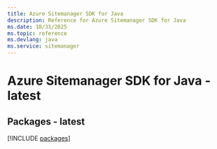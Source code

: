 ```yaml
---
title: Azure Sitemanager SDK for Java
description: Reference for Azure Sitemanager SDK for Java
ms.date: 10/31/2025
ms.topic: reference
ms.devlang: java
ms.service: sitemanager
---
```

# Azure Sitemanager SDK for Java - latest
## Packages - latest
[!INCLUDE [packages](sitemanager-index.md)]